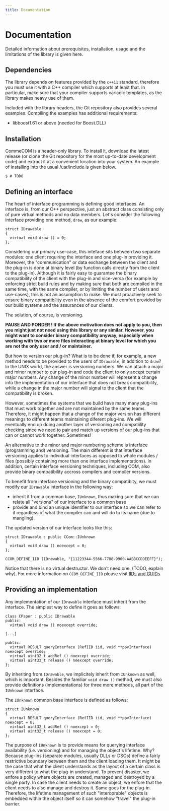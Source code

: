 ```yaml
---
title: Documentation
---
```


# Documentation
Detailed information about prerequisites, installation, usage and the limitations of the library is given here.

## Dependencies
The library depends on features provided by the ```c++11``` standard, therefore you must use it with a C++ compiler which supports at least that. In particular, make sure that your compiler supports variadic templates, as the library makes heavy use of them.

Included with the library headers, the Git repository also provides several examples. Compiling the examples has additional requirements:
* libboost1.61 or above (needed for Boost.DLL)


## Installation
CommeCOM is a header-only library. To install it, download the latest release (or clone the Git repository for the most up-to-date development code) and extract it at a convenient location into your system. An example of installing into the usual /usr/include is given below.

```
$ # TODO 
```

## Defining an interface
The heart of interface programming is defining good interfaces. An interface is, from our C++ perspective, just an abstract class consisting only of pure virtual methods and no data members. Let's consider the following interface providing one method, ```draw```, as our example:
```
struct IDrawable
{
  virtual void draw () = 0;
};
```
Considering our primary use-case, this inteface sits between two separate modules: one client requiring the interface and one plug-in providing it. Moreover, the "communication" or data exchange between the client and the plug-in is done at binary level (by function calls directly from the client to the plug-in). Although it is fairly easy to guarantee the binary compatibility of the client with the plug-in and vice-versa (for example by enforcing strict build rules and by making sure that both are compiled in the same time, with the same compiler, or by limiting the number of users and use-cases), this is not an assumption to make. We must proactively seek to ensure binary compatibility even in the absence of the comfort provided by our build systems and the assurances of our clients.

The solution, of course, is versioning.

**PAUSE AND PONDER ! If the above motivation does not apply to you, then you might just not need using this library or any similar. However, you might want to consider binary compatibility anyway, especially when working with two or more files interacting at binary level for which you are not the only user and / or maintainer.**

But how to version our plug-in? What is to be done if, for example, a new method needs to be provided to the users of ```IDrawable```, in addition to ```draw```? In the UNIX world, the answer is versioning numbers. We can attach a major and minor number to our plug-in and code the client to only accept certain major numbers. Any change of the minor number will represent a change into the implementation of our interface that does not break compatibility, while a change in the major number will signal to the client that the compatibility is broken.

However, sometimes the systems that we build have many many plug-ins that must work together and are not maintained by the same teams. Therefore, it might happen that a change of the major version has different meanings to different teams maintaining diferent plug-ins. We will eventually end up doing another layer of versioning and compatiility checking since we need to pair and match up versions of our plug-ins that can or cannot work together. Sometimes!

An alternative to the minor and major numbering scheme is interface (programming and) versioning. The main different is that interface versioning applies to individual interfaces as opposed to whole modules / files (possibly containing more than one interface implementations). In addition, certain interface versioning techniques, including COM, also provide binary compatibility accross compilers and compiler versions.

To benefit from interface versioning and the binary compatibity, we must modify our ```IDrawable``` interface in the following way:
* inherit it from a common base, ```IUnknown```, thus making sure that we can relate all "versions" of our interface to a common base
* provide and bind an unique identifier to our interface so we can refer to it regardless of what the compiler can and will do to its name (due to mangling).

The updated version of our interface looks like this:
```
struct IDrawable : public CCom::IUnknown
{
  virtual void draw () noexcept = 0;
};

CCOM_DEFINE_IID (IDrawable, "{11223344-5566-7788-9900-AABBCCDDEEFF}");
```

Notice that there is no virtual destructor. We don't need one. (TODO, explain why).
For more information on ```CCOM_DEFINE_IID``` please visit [IIDs and GUIDs](guid)

## Providing an implementation
Any implementation of our ```IDrawable``` interface must inherit from the interface. The simplest way to define it goes as follows:
```
class CPaper : public IDrawable
public:
  virtaul void draw () noexcept override;

[...]

public:
  virtual RESULT queryInterface (RefIID iid, void **ppvInterface) noexcept override;
  virtual uint32_t addRef () noexcept override;
  virtual uint32_t release () noexcept override;
};
```
By inheriting from ```IDrawable```, we implicitely inherit from ```IUnknown``` as well, which is important. Besides the familiar ```void draw ()``` method, we must also provide definitions (implementations) for three more methods, all part of the ```IUnknown``` interface.

The ```IUnknown``` common base interface is defined as follows:
```
struct IUnknown
{
  virtual RESULT queryInterface (RefIID iid, void **ppvInterface) noexcept = 0;
  virtual uint32_t addRef () noexcept = 0;
  virtual uint32_t release () noexcept = 0;
};
```
The purpose of ```IUnknown``` is to provide means for querying interface availability (i.e. versioning) and for managing the object's lifetime. Why? Because plug-ins (separate modules, usually DLLs or DSOs) define a fairly restrictive boundary between them and the client loading them.  It might be the case that what the client understands as the layout of a certain class is very different to what the plug-in understand. To prevent disaster, we enfore a policy where objects are created, managed and destroyed by a single party. In case the client needs to create an object, we enfore that the client needs to also manage and destroy it. Same goes for the plug-in. Therefore, the lifetime management of such "interoprable" objects is embedded within the object itself so it can somehow "travel" the plug-in barrier.